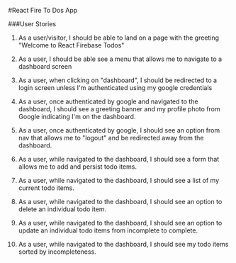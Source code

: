 #React Fire To Dos App



###User Stories


1) As a user/visitor, I should be able to land on a page with the greeting "Welcome to React Firebase Todos"

2) As a user, I should be able see a menu that allows me to navigate to a dashboard screen

3) As a user, when clicking on "dashboard", I should be redirected to a login screen unless I'm authenticated using my google credentials

4) As a user, once authenticated by google and navigated to the dashboard, I should see a greeting banner and my profile photo from Google
indicating I'm on the dashboard.

5) As a user, once authenticated by google, I should see an option from nav that allows me to "logout" and be redirected away from the dashboard.

6) As a user, while navigated to the dashboard, I should see a form that allows me to add and persist todo items.

7) As a user, while navigated to the dashboard, I should see a list of my current todo items.

8) As a user, while navigated to the dashboard, I should see an option to delete an individual todo item.

9) As a user, while navigated to the dashboard, I should see an option to update an individual todo items from incomplete to complete.

10) As a user, while navigated to the dashboard, I should see my todo items sorted by incompleteness.

